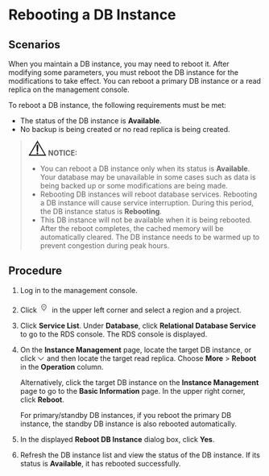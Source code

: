 # Rebooting a DB Instance<a name="en-us_topic_sqlserver_0031146654"></a>

## **Scenarios**<a name="en-us_topic_0031146654_section11160182171227"></a>

When you maintain a DB instance, you may need to reboot it. After modifying some parameters, you must reboot the DB instance for the modifications to take effect. You can reboot a primary DB instance or a read replica on the management console. 

To reboot a DB instance, the following requirements must be met:

-   The status of the DB instance is  **Available**.
-   No backup is being created or no read replica is being created.

>![](public_sys-resources/icon-notice.gif) **NOTICE:**   
>-   You can reboot a DB instance only when its status is  **Available**. Your database may be unavailable in some cases such as data is being backed up or some modifications are being made.  
>-   Rebooting DB instances will reboot database services. Rebooting a DB instance will cause service interruption. During this period, the DB instance status is  **Rebooting**.  
>-   This DB instance will not be available when it is being rebooted. After the reboot completes, the cached memory will be automatically cleared. The DB instance needs to be warmed up to prevent congestion during peak hours.  

## Procedure<a name="en-us_topic_0031146654_s22e3edfb1cdd4405b64cad650a1cf9a0"></a>

1.  Log in to the management console.
2.  Click  ![](figures/region.png)  in the upper left corner and select a region and a project.
3.  Click  **Service List**. Under  **Database**, click  **Relational Database Service**  to go to the RDS console. The RDS console is displayed.
4.  On the  **Instance Management**  page, locate the target DB instance, or click  ![](figures/expand.PNG)  and then locate the target read replica. Choose  **More**  \>  **Reboot**  in the  **Operation**  column.

    Alternatively, click the target DB instance on the  **Instance Management**  page to go to the  **Basic Information**  page. In the upper right corner, click  **Reboot**.

    For primary/standby DB instances, if you reboot the primary DB instance, the standby DB instance is also rebooted automatically.

5.  In the displayed  **Reboot DB Instance**  dialog box, click  **Yes**.
6.  Refresh the DB instance list and view the status of the DB instance. If its status is  **Available**, it has rebooted successfully.

